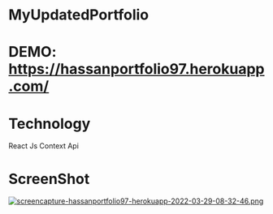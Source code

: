 # MyUpdatedPortfolio
# DEMO: https://hassanportfolio97.herokuapp.com/ 
# Technology
React Js
Context Api
# ScreenShot
[![screencapture-hassanportfolio97-herokuapp-2022-03-29-08-32-46.png](https://i.postimg.cc/5N552vrb/screencapture-hassanportfolio97-herokuapp-2022-03-29-08-32-46.png)](https://postimg.cc/KRz39KFH)
